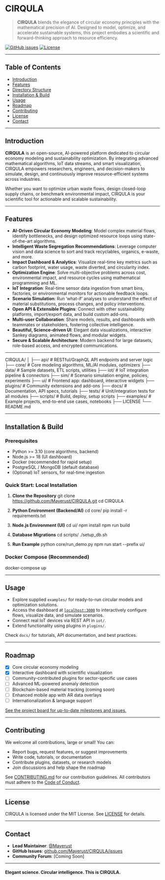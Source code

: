 # CIRQULA

> **CIRQULA** blends the elegance of circular economy principles with the mathematical precision of AI. Designed to model, optimize, and accelerate sustainable systems, this project embodies a scientific and forward-thinking approach to resource efficiency.

[![GitHub issues](https://img.shields.io/github/issues/Mayerust/CIRQULA)](https://github.com/Mayerust/CIRQULA/issues)
[![License](https://img.shields.io/github/license/Mayerust/CIRQULA)](LICENSE)

---

## Table of Contents

- [Introduction](#introduction)
- [Features](#features)
- [Directory Structure](#directory-structure)
- [Installation & Build](#installation--build)
- [Usage](#usage)
- [Roadmap](#roadmap)
- [Contributing](#contributing)
- [License](#license)
- [Contact](#contact)

---

## Introduction

**CIRQULA** is an open-source, AI-powered platform dedicated to circular economy modeling and sustainability optimization. By integrating advanced mathematical algorithms, IoT data streams, and smart visualization, CIRQULA empowers researchers, engineers, and decision-makers to simulate, design, and continuously improve resource-efficient systems across industries.

Whether you want to optimize urban waste flows, design closed-loop supply chains, or benchmark environmental impact, CIRQULA is your scientific tool for actionable and scalable sustainability.

---

## Features

- **AI-Driven Circular Economy Modeling**: Model complex material flows, identify bottlenecks, and design optimized resource loops using state-of-the-art algorithms.
- **Intelligent Waste Segregation Recommendations**: Leverage computer vision and data science to sort and track recyclables, organics, e-waste, and more.
- **Impact Dashboard & Analytics**: Visualize real-time key metrics such as carbon footprint, water usage, waste diverted, and circularity index.
- **Optimization Engine**: Solve multi-objective problems across cost, environmental impact, and resource cycles using mathematical programming and ML.
- **IoT Integration**: Real-time sensor data ingestion from smart bins, factories, or environmental monitors for actionable feedback loops.
- **Scenario Simulation**: Run ‘what-if’ analyses to understand the effect of material substitutions, process changes, and policy interventions.
- **Open API & Extensible Plugins**: Connect with other sustainability platforms, import/export data, and build custom add-ons.
- **Multi-user Collaboration**: Share models, results, and dashboards with teammates or stakeholders, fostering collective intelligence.
- **Beautiful, Science-driven UI**: Elegant data visualizations, interactive Sankey diagrams, animated flows, and modular widgets.
- **Secure & Scalable Architecture**: Modern backend for large datasets, role-based access, and encrypted communications.

---
CIRQULA/
│
├── api/ # RESTful/GraphQL API endpoints and server logic
├── core/ # Core modeling algorithms, ML/AI modules, optimizers
├── data/ # Sample datasets, ETL scripts, utilities
├── iot/ # IoT integration pipeline & connectors
├── sim/ # Scenario simulation engine, policies, experiments
├── ui/ # Frontend app: dashboard, interactive widgets
├── plugins/ # Community extensions and add-ons
├── docs/ # Documentation, API specs, tutorials
├── tests/ # Unit/integration tests for all modules
├── scripts/ # Build, deploy, setup scripts
├── examples/ # Example projects, end-to-end use cases, notebooks
├── LICENSE
└── README.md



---

## Installation & Build

### Prerequisites
- Python >= 3.10 (core algorithms, backend)
- Node.js >= 18 (UI dashboard)
- Docker (recommended for rapid setup)
- PostgreSQL / MongoDB (default database)
- (Optional) IoT sensors, for real-time ingestion

### Quick Start: Local Installation

1. **Clone the Repository**
git clone https://github.com/Mayerust/CIRQULA.git
cd CIRQULA

2. **Python Environment (Backend/AI)**
cd core/
pip install -r requirements.txt


3. **Node.js Environment (UI)**
cd ui/
npm install
npm run build


4. **Database Migrations**
cd scripts/
./setup_db.sh


5. **Run Example**
python core/run_demo.py
npm run start --prefix ui/



### Docker Compose (Recommended)
docker-compose up


---

## Usage

- Explore supplied `examples/` for ready-to-run circular models and optimization solutions.
- Access the dashboard at [`localhost:3000`](http://localhost:3000) to interactively configure flows, visualize data, and simulate scenarios.
- Connect real IoT devices via REST API in `iot/`.
- Extend functionality using plugins in `plugins/`.

Check `docs/` for tutorials, API documentation, and best practices.

---

## Roadmap

- [x] Core circular economy modeling
- [x] Interactive dashboard with scientific visualization
- [ ] Community-contributed plugins for sector-specific use cases
- [ ] Advanced ML-powered anomaly detection
- [ ] Blockchain-based material tracking (coming soon)
- [ ] Enhanced mobile app with AR data overlays
- [ ] Internationalization & language support

[See the project board for up-to-date milestones and issues.](https://github.com/Mayerust/CIRQULA/projects)

---

## Contributing

We welcome all contributions, large or small! You can:

- Report bugs, request features, or suggest improvements
- Write code, tutorials, or documentation
- Contribute plugins, datasets, or research models
- Join discussions and help shape the roadmap

See [CONTRIBUTING.md](docs/CONTRIBUTING.md) for our contribution guidelines. All contributors must adhere to the [Code of Conduct](docs/CODE_OF_CONDUCT.md).

---

## License

CIRQULA is licensed under the MIT License. See [LICENSE](LICENSE) for details.

---

## Contact

- **Lead Maintainer**: [@Mayerust](https://github.com/Mayerust)
- **GitHub Issues**: [github.com/Mayerust/CIRQULA/issues](https://github.com/Mayerust/CIRQULA/issues)
- **Community Forum**: [Coming Soon]

---

#### Elegant science. Circular intelligence. This is CIRQULA.

